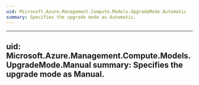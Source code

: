 ```yaml
---
uid: Microsoft.Azure.Management.Compute.Models.UpgradeMode.Automatic
summary: Specifies the upgrade mode as Automatic.
---
```


---
uid: Microsoft.Azure.Management.Compute.Models.UpgradeMode.Manual
summary: Specifies the upgrade mode as Manual.
---

